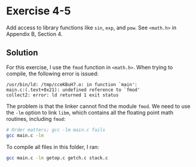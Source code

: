 # Exercise 4-5

Add access to library functions like `sin`, `exp`, and `pow`. See `<math.h>` in Appendix B, Section 4.

## Solution

For this exercise, I use the `fmod` function in `<math.h>`. When trying to compile, the following error is issued:

```
/usr/bin/ld: /tmp/cceKBuH7.o: in function `main':
main.c:(.text+0x21): undefined reference to `fmod'
collect2: error: ld returned 1 exit status
```

The problem is that the linker cannot find the module `fmod`. We need to use the `-lm` option to link `libm`, which
contains all the floating point math routines, including `fmod`:

```bash
# Order matters; gcc -lm main.c fails
gcc main.c -lm
```

To compile all files in this folder, I ran:

```bash
gcc main.c -lm getop.c getch.c stack.c
```
